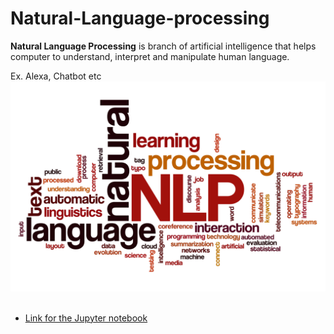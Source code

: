 # Natural-Language-processing

 **Natural Language Processing** is branch of artificial intelligence that helps computer to understand, interpret and manipulate human language.

 Ex. Alexa, Chatbot etc
 ![images.jpg](images/NLP-image.jpg)<br><br>
 
 - [Link for the Jupyter notebook](.fake_real.ipynb)

